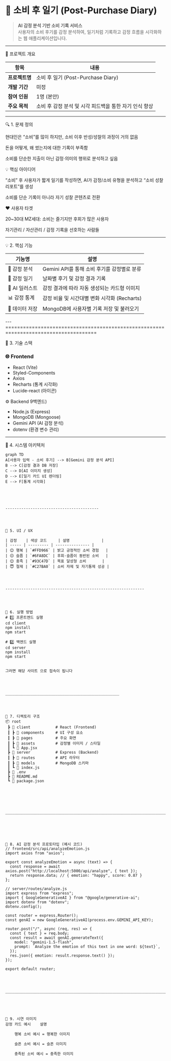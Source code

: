 # 🎯 소비 후 일기 (Post-Purchase Diary)

> **AI 감정 분석 기반 소비 기록 서비스**  
> 사용자의 소비 후기를 감정 분석하여, 일기처럼 기록하고 감정 흐름을 시각화하는 웹 애플리케이션입니다.



---------------------------------



 📘 프로젝트 개요

| 항목 | 내용 |
|------|------|
| **프로젝트명** | 소비 후 일기 (Post-Purchase Diary) |
| **개발 기간** | 미정 |
| **참여 인원** | 1명 (본안) |
| **주요 목적** | 소비 후 감정 분석 및 시각 피드백을 통한 자기 인식 향상 |




-------------------------------------------------------------------------




🔍 1. 문제 정의

현대인은 “소비”를 많이 하지만, 소비 이후 반성/성찰의 과정이 거의 없음

돈을 어떻게, 왜 썼는지에 대한 기록이 부족함

소비를 단순한 지출이 아닌 감정·의미의 행위로 분석하고 싶음

💡 핵심 아이디어

“소비” 후 사용자가 짧게 일기를 작성하면,
AI가 감정/소비 유형을 분석하고 “소비 성찰 리포트”를 생성

소비를 단순 기록이 아니라 자기 성찰 콘텐츠로 전환

❤️ 사용자 타겟

20~30대 MZ세대: 소비는 즐기지만 후회가 많은 사용자

자기관리 / 자산관리 / 감정 기록을 선호하는 사람들



------------------------------------------------------------------------




💡 2. 핵심 기능

| 기능명 | 설명 |
|--------|------|
| 🧠 감정 분석 | Gemini API를 통해 소비 후기를 감정별로 분류 |
| 📒 감정 일기 | 날짜별 후기 및 감정 결과 기록 |
| 🎨 AI 일러스트 | 감정 결과에 따라 자동 생성되는 카드형 이미지 |
| 📊 감정 통계 | 감정 비율 및 시간대별 변화 시각화 (Recharts) |
| 💾 데이터 저장 | MongoDB에 사용자별 기록 저장 및 불러오기 |





---=====================================================================================






🧩 3. 기술 스택

### 🌐 Frontend
- React (Vite)
- Styled-Components
- Axios
- Recharts (통계 시각화)
- Lucide-react (아이콘)

⚙️ Backend 9백엔드)
- Node.js (Express)
- MongoDB (Mongoose)
- Gemini API (AI 감정 분석)
- dotenv (환경 변수 관리)



------------------------------





🧠 4. 시스템 아키텍처

```mermaid
graph TD
A[사용자 입력 - 소비 후기] --> B[Gemini 감정 분석 API]
B --> C[감정 결과 DB 저장]
C --> D[AI 이미지 생성]
D --> E[일기 카드 UI 렌더링]
E --> F[통계 시각화]





-----------------------------------------




🎨 5. UI / UX

| 감정    | 색상 코드     | 설명              |
| ----- | --------- | --------------- |
| 😊 행복 | `#FFD966` | 밝고 긍정적인 소비 경험   |
| 😔 슬픔 | `#6FA8DC` | 후회·슬픔이 동반된 소비   |
| 😌 충족 | `#93C47D` | 목표 달성형 소비       |
| 😇 절제 | `#C27BA0` | 소비 자제 및 자기통제 성공 |




-------------------------------------------------------------




🚀 6. 실행 방법
# 1️⃣ 프론트엔드 실행
cd client
npm install
npm start

# 2️⃣ 백엔드 실행
cd server
npm install
npm start


그러면 해당 사이트 으로 접속이 됩니다




__________________________________________________




📁 7. 디렉토리 구조
📦 root
 ┣ 📂 client           # React (Frontend)
 ┃ ┣ 📂 components     # UI 구성 요소
 ┃ ┣ 📂 pages          # 주요 화면
 ┃ ┣ 📂 assets         # 감정별 이미지 / 스타일
 ┃ ┗ 📜 App.jsx
 ┣ 📂 server           # Express (Backend)
 ┃ ┣ 📂 routes         # API 라우터
 ┃ ┣ 📂 models         # MongoDB 스키마
 ┃ ┗ 📜 index.js
 ┣ 📜 .env
 ┣ 📜 README.md
 ┗ 📜 package.json






____________________________________________________________________________________________






🧪 8. AI 감정 분석 프로토타입 (예시 코드)
// frontend/src/api/analyzeEmotion.js
import axios from "axios";

export const analyzeEmotion = async (text) => {
  const response = await axios.post("http://localhost:5000/api/analyze", { text });
  return response.data; // { emotion: "happy", score: 0.87 }
};

// server/routes/analyze.js
import express from "express";
import { GoogleGenerativeAI } from "@google/generative-ai";
import dotenv from "dotenv";
dotenv.config();

const router = express.Router();
const genAI = new GoogleGenerativeAI(process.env.GEMINI_API_KEY);

router.post("/", async (req, res) => {
  const { text } = req.body;
  const result = await genAI.generateText({
    model: "gemini-1.5-flash",
    prompt: `Analyze the emotion of this text in one word: ${text}`,
  });
  res.json({ emotion: result.response.text() });
});

export default router;




__________________________________________________________________________________





🌈 9. 시연 이미지
감정 카드 예시	설명

	행복 소비 예시 = 행복한 이미지

	슬픈 소비 예시 = 슬픈 이미지 

	충족된 소비 예시 = 충족한 이미지



































